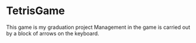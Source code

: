 # TetrisGame
This game is my graduation project
Management in the game is carried out by a block of arrows on the keyboard.
